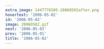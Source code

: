 ```yaml
---
extra_image: 1447776505-20060502after.png
hovertext: '2006-05-02'
id: '2006-05-02'
image: 20060502.gif
next: '2006-05-03'
prev: '2006-05-01'
title: '2006-05-02'
---
```

